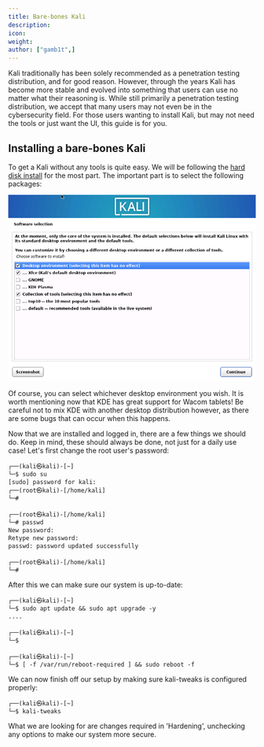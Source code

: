 ```yaml
---
title: Bare-bones Kali
description:
icon:
weight: 
author: ["gamb1t",]
---
```


Kali traditionally has been solely recommended as a penetration testing distribution, and for good reason. However, through the years Kali has become more stable and evolved into something that users can use no matter what their reasoning is. While still primarily a penetration testing distribution, we accept that many users may not even be in the cybersecurity field. For those users wanting to install Kali, but may not need the tools or just want the UI, this guide is for you.

## Installing a bare-bones Kali

To get a Kali without any tools is quite easy. We will be following the [hard disk install](/docs/installation/hard-disk-install/) for the most part. The important part is to select the following packages:

![](bare-bones-install.png)

Of course, you can select whichever desktop environment you wish. It is worth mentioning now that KDE has great support for Wacom tablets! Be careful not to mix KDE with another desktop distribution however, as there are some bugs that can occur when this happens.

Now that we are installed and logged in, there are a few things we should do. Keep in mind, these should always be done, not just for a daily use case! Let's first change the root user's password:

```
┌──(kali㉿kali)-[~]
└─$ sudo su
[sudo] password for kali:
┌──(root㉿kali)-[/home/kali]
└─#

┌──(root㉿kali)-[/home/kali]
└─# passwd
New password:
Retype new password:
passwd: password updated successfully

┌──(root㉿kali)-[/home/kali]
└─#
```

After this we can make sure our system is up-to-date:

```
┌──(kali㉿kali)-[~]
└─$ sudo apt update && sudo apt upgrade -y
....

┌──(kali㉿kali)-[~]
└─$

┌──(kali㉿kali)-[~]
└─$ [ -f /var/run/reboot-required ] && sudo reboot -f
```

We can now finish off our setup by making sure kali-tweaks is configured properly:

```
┌──(kali㉿kali)-[~]
└─$ kali-tweaks
```

What we are looking for are changes required in 'Hardening', unchecking any options to make our system more secure.
